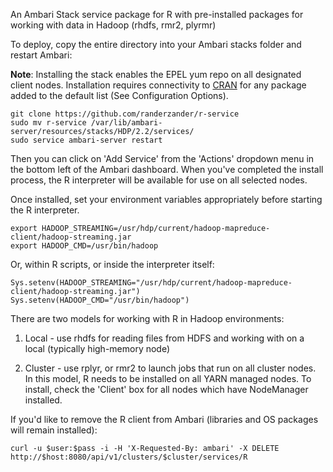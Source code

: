 An Ambari Stack service package for R with pre-installed packages for working with data in Hadoop (rhdfs, rmr2, plyrmr)

To deploy, copy the entire directory into your Ambari stacks folder and restart Ambari:

**Note**:
Installing the stack enables the EPEL yum repo on all designated client nodes. Installation requires connectivity to [CRAN](http://cran.us-r-project.org) for any package added to the default list (See Configuration Options).

```
git clone https://github.com/randerzander/r-service
sudo mv r-service /var/lib/ambari-server/resources/stacks/HDP/2.2/services/
sudo service ambari-server restart
```

Then you can click on 'Add Service' from the 'Actions' dropdown menu in the bottom left of the Ambari dashboard. When you've completed the install process, the R interpreter will be available for use on all selected nodes.

Once installed, set your environment variables appropriately before starting the R interpreter.
```
export HADOOP_STREAMING=/usr/hdp/current/hadoop-mapreduce-client/hadoop-streaming.jar
export HADOOP_CMD=/usr/bin/hadoop
```
Or, within R scripts, or inside the interpreter itself:
```
Sys.setenv(HADOOP_STREAMING="/usr/hdp/current/hadoop-mapreduce-client/hadoop-streaming.jar")
Sys.setenv(HADOOP_CMD="/usr/bin/hadoop")
```

There are two models for working with R in Hadoop environments:

1. Local - use rhdfs for reading files from HDFS and working with on a local (typically high-memory node)

2. Cluster - use rplyr, or rmr2 to launch jobs that run on all cluster nodes. In this model, R needs to be installed on all YARN managed nodes. To install, check the 'Client' box for all nodes which have NodeManager installed.

If you'd like to remove the R client from Ambari (libraries and OS packages will remain installed):
```
curl -u $user:$pass -i -H 'X-Requested-By: ambari' -X DELETE http://$host:8080/api/v1/clusters/$cluster/services/R
```
